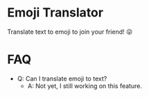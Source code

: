 # Emoji Translator
Translate text to emoji to join your friend! 😜️

# FAQ
- Q: Can I translate emoji to text?
  - A: Not yet, I still working on this feature.
